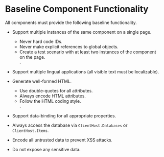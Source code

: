 # Baseline Component Functionality #

All components must provide the following baseline functionality.

- Support multiple instances of the same component on a single page.

    + Never hard code IDs.
    + Never make explicit references to global objects.
    + Create a test scenario with at least two instances of the component on the page.  
.
- Support multiple lingual applications (all visible text must be localizable).

- Generate well-formed HTML.

    + Use double-quotes for all attributes.
    + Always encode HTML attributes.
    + Follow the HTML coding style.  
.
- Support data-binding for all appropriate properties.

- Always access the database via `ClientHost.Databases` or `ClientHost.Items`.

- Encode all untrusted data to prevent XSS attacks.

- Do not expose any sensitive data.
